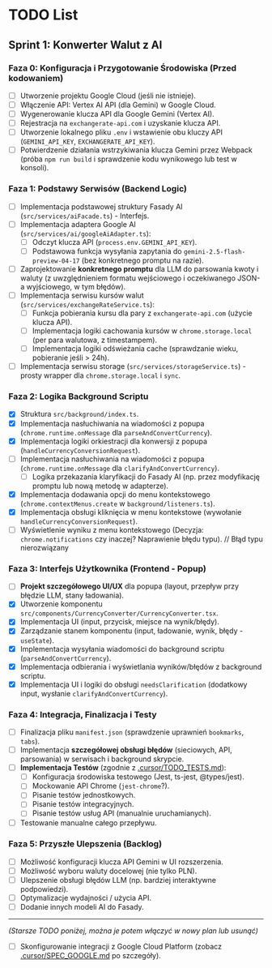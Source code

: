 # TODO List

## Sprint 1: Konwerter Walut z AI

### Faza 0: Konfiguracja i Przygotowanie Środowiska (Przed kodowaniem)

-   [ ] Utworzenie projektu Google Cloud (jeśli nie istnieje).
-   [ ] Włączenie API: Vertex AI API (dla Gemini) w Google Cloud.
-   [ ] Wygenerowanie klucza API dla Google Gemini (Vertex AI).
-   [ ] Rejestracja na `exchangerate-api.com` i uzyskanie klucza API.
-   [ ] Utworzenie lokalnego pliku `.env` i wstawienie obu kluczy API (`GEMINI_API_KEY`, `EXCHANGERATE_API_KEY`).
-   [ ] Potwierdzenie działania wstrzykiwania klucza Gemini przez Webpack (próba `npm run build` i sprawdzenie kodu wynikowego lub test w konsoli).

### Faza 1: Podstawy Serwisów (Backend Logic)

-   [ ] Implementacja podstawowej struktury Fasady AI (`src/services/aiFacade.ts`) - Interfejs.
-   [ ] Implementacja adaptera Google AI (`src/services/ai/googleAiAdapter.ts`):
    -   [ ] Odczyt klucza API (`process.env.GEMINI_API_KEY`).
    -   [ ] Podstawowa funkcja wysyłania zapytania do `gemini-2.5-flash-preview-04-17` (bez konkretnego promptu na razie).
-   [ ] Zaprojektowanie **konkretnego promptu** dla LLM do parsowania kwoty i waluty (z uwzględnieniem formatu wejściowego i oczekiwanego JSON-a wyjściowego, w tym błędów).
-   [ ] Implementacja serwisu kursów walut (`src/services/exchangeRateService.ts`):
    -   [ ] Funkcja pobierania kursu dla pary z `exchangerate-api.com` (użycie klucza API).
    -   [ ] Implementacja logiki cachowania kursów w `chrome.storage.local` (per para walutowa, z timestampem).
    -   [ ] Implementacja logiki odświeżania cache (sprawdzanie wieku, pobieranie jeśli > 24h).
-   [ ] Implementacja serwisu storage (`src/services/storageService.ts`) - prosty wrapper dla `chrome.storage.local` i `sync`.

### Faza 2: Logika Background Scriptu

-   [x] Struktura `src/background/index.ts`.
-   [x] Implementacja nasłuchiwania na wiadomości z popupa (`chrome.runtime.onMessage` dla `parseAndConvertCurrency`).
-   [x] Implementacja logiki orkiestracji dla konwersji z popupa (`handleCurrencyConversionRequest`).
-   [ ] Implementacja nasłuchiwania na wiadomości z popupa (`chrome.runtime.onMessage` dla `clarifyAndConvertCurrency`).
    -   [ ] Logika przekazania klaryfikacji do Fasady AI (np. przez modyfikację promptu lub nową metodę w adapterze).
-   [x] Implementacja dodawania opcji do menu kontekstowego (`chrome.contextMenus.create` w `background/listeners.ts`).
-   [x] Implementacja obsługi kliknięcia w menu kontekstowe (wywołanie `handleCurrencyConversionRequest`).
-   [ ] Wyświetlenie wyniku z menu kontekstowego (Decyzja: `chrome.notifications` czy inaczej? Naprawienie błędu typu). // Błąd typu nierozwiązany

### Faza 3: Interfejs Użytkownika (Frontend - Popup)

-   [ ] **Projekt szczegółowego UI/UX** dla popupa (layout, przepływ przy błędzie LLM, stany ładowania).
-   [x] Utworzenie komponentu `src/components/CurrencyConverter/CurrencyConverter.tsx`.
-   [x] Implementacja UI (input, przycisk, miejsce na wynik/błędy).
-   [x] Zarządzanie stanem komponentu (input, ładowanie, wynik, błędy - `useState`).
-   [x] Implementacja wysyłania wiadomości do background scriptu (`parseAndConvertCurrency`).
-   [x] Implementacja odbierania i wyświetlania wyników/błędów z background scriptu.
-   [x] Implementacja UI i logiki do obsługi `needsClarification` (dodatkowy input, wysłanie `clarifyAndConvertCurrency`).

### Faza 4: Integracja, Finalizacja i Testy

-   [ ] Finalizacja pliku `manifest.json` (sprawdzenie uprawnień `bookmarks`, `tabs`).
-   [ ] Implementacja **szczegółowej obsługi błędów** (sieciowych, API, parsowania) w serwisach i background skrypcie.
-   [ ] **Implementacja Testów** (zgodnie z [.cursor/TODO_TESTS.md](.cursor/TODO_TESTS.md)):
    -   [ ] Konfiguracja środowiska testowego (Jest, ts-jest, @types/jest).
    -   [ ] Mockowanie API Chrome (`jest-chrome`?).
    -   [ ] Pisanie testów jednostkowych.
    -   [ ] Pisanie testów integracyjnych.
    -   [ ] Pisanie testów usług API (manualnie uruchamianych).
-   [ ] Testowanie manualne całego przepływu.

### Faza 5: Przyszłe Ulepszenia (Backlog)

-   [ ] Możliwość konfiguracji klucza API Gemini w UI rozszerzenia.
-   [ ] Możliwość wyboru waluty docelowej (nie tylko PLN).
-   [ ] Ulepszenie obsługi błędów LLM (np. bardziej interaktywne podpowiedzi).
-   [ ] Optymalizacje wydajności / użycia API.
-   [ ] Dodanie innych modeli AI do Fasady.

---
*(Starsze TODO poniżej, można je potem włączyć w nowy plan lub usunąć)*

-   [ ] Skonfigurowanie integracji z Google Cloud Platform (zobacz [.cursor/SPEC_GOOGLE.md](.cursor/SPEC_GOOGLE.md) po szczegóły). 
